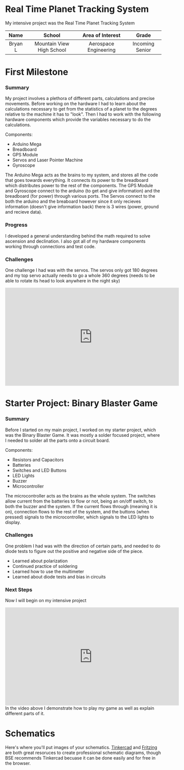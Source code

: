 # Real Time Planet Tracking System

My intensive project was the Real Time Planet Tracking System

| **Name** | **School** | **Area of Interest** | **Grade** |
|:--:|:--:|:--:|:--:|
| Bryan L | Mountain View High School | Aerospace Engineering | Incoming Senior

<!---**Replace the BlueStamp logo below with an image of yourself and your completed project. Follow the guide [here](https://tomcam.github.io/least-github-pages/adding-images-github-pages-site.html) if you need help.**--->

<!---![Headstone Image](logo.svg)--->
  
<!---# Final Milestone
For your final milestone, explain the outcome of your project. Key details to include are:
- What you've accomplished since your previous milestone
- What your biggest challenges and triumphs were at BSE
- A summary of key topics you learned about
- What you hope to learn in the future after everything you've learned at BSE

**Don't forget to replace the text below with the embedding for your milestone video. Go to Youtube, click Share -> Embed, and copy and paste the code to replace what's below.**

<iframe width="560" height="315" src="https://www.youtube.com/embed/F7M7imOVGug" title="YouTube video player" frameborder="0" allow="accelerometer; autoplay; clipboard-write; encrypted-media; gyroscope; picture-in-picture; web-share" allowfullscreen></iframe>--->

<!---# Second Milestone
For your second milestone, explain what you've worked on since your previous milestone. You can highlight:
- Technical details of what you've accomplished and how they contribute to the final goal
- What has been surprising about the project so far
- Previous challenges you faced that you overcame
- What needs to be completed before your final milestone 

**Don't forget to replace the text below with the embedding for your milestone video. Go to Youtube, click Share -> Embed, and copy and paste the code to replace what's below.**

<iframe width="560" height="315" src="https://www.youtube.com/embed/y3VAmNlER5Y" title="YouTube video player" frameborder="0" allow="accelerometer; autoplay; clipboard-write; encrypted-media; gyroscope; picture-in-picture; web-share" allowfullscreen></iframe>--->

# First Milestone
### Summary
My project involves a plethora of different parts, calculations and precise movements. Before working on the hardware I had to learn about the calculations necessary to get from the statistics of a planet to the degrees relative to the machine it has to "look". Then I had to work with the following hardware components which provide the variables necessary to do the calculations. 

Components: 
  - Arduino Mega
  - Breadboard
  - GPS Module
  - Servos and Laser Pointer Machine
  - Gyroscope

The Arduino Mega acts as the brains to my system, and stores all the code that goes towards everything. It connects its power to the breadboard which distributes power to the rest of the components. The GPS Module and Gyroscope connect to the arduino (to get and give information) and the breadboard (for power) through various ports. The Servos connect to the both the arduino and the breaboard however since it only recieves information (doesn't give information back) there is 3 wires (power, ground and recieve data). 

### Progress
I developed a general understanding behind the math required to solve ascension and declination. I also got all of my hardware components working through connections and test code. 

### Challenges
One challenge I had was with the servos. The servos only got 180 degrees and my top servo actually needs to go a whole 360 degrees (needs to be able to rotate its head to look anywhere in the night sky)

<iframe width="560" height="315" src="https://www.youtube.com/embed/CiB3LzFuGAQ" title="YouTube video player" frameborder="0" allow="accelerometer; autoplay; clipboard-write; encrypted-media; gyroscope; picture-in-picture; web-share" allowfullscreen></iframe>

# Starter Project: Binary Blaster Game
### Summary
Before I started on my main project, I worked on my starter project, which was the Binary Blaster Game. It was mostly a solder focused project, where I needed to solder all the parts onto a circuit board. 

Components: 
- Resistors and Capacitors
- Batteries
- Switches and LED Buttons
- LED Lights
- Buzzer
- Microcontroller

The microcontroller acts as the brains as the whole system. The switches allow current from the batteries to flow or not, being an on/off switch, to both the buzzer and the system. If the current flows through (meaning it is on), connection flows to the rest of the system, and the buttons (when pressed) signals to the microcontroller, which signals to the LED lights to display.

### Challenges
One problem I had was with the direction of certain parts, and needed to do diode tests to figure out the positive and negative side of the piece. 

- Learned about polarization
- Continued practice of soldering
- Learned how to use the multimeter
- Learned about diode tests and bias in circuits

### Next Steps
Now I will begin on my intensive project
  
<iframe width="560" height="315" src="https://www.youtube.com/embed/cKlvox5fjQM" title="YouTube video player" frameborder="0" allow="accelerometer; autoplay; clipboard-write; encrypted-media; gyroscope; picture-in-picture; web-share" allowfullscreen></iframe>
In the video above I demonstrate how to play my game as well as explain different parts of it. 

# Schematics 
Here's where you'll put images of your schematics. [Tinkercad](https://www.tinkercad.com/blog/official-guide-to-tinkercad-circuits) and [Fritzing](https://fritzing.org/learning/) are both great resoruces to create professional schematic diagrams, though BSE recommends Tinkercad becuase it can be done easily and for free in the browser. 

<!---# Code
Here's where you'll put your code. The syntax below places it into a block of code. Follow the guide [here]([url](https://www.markdownguide.org/extended-syntax/)) to learn how to customize it to your project needs. 

```c++
void setup() {
  // put your setup code here, to run once:
  Serial.begin(9600);
  Serial.println("Hello World!");
}

void loop() {
  // put your main code here, to run repeatedly:

}
```--->

<!---# Bill of Materials
Here's where you'll list the parts in your project. To add more rows, just copy and paste the example rows below.
Don't forget to place the link of where to buy each component inside the quotation marks in the corresponding row after href =. Follow the guide [here]([url](https://www.markdownguide.org/extended-syntax/)) to learn how to customize this to your project needs. 

| **Part** | **Note** | **Price** | **Link** |
|:--:|:--:|:--:|:--:|
| Item Name | What the item is used for | $Price | <a href="https://www.amazon.com/Arduino-A000066-ARDUINO-UNO-R3/dp/B008GRTSV6/"> Link </a> |
|:--:|:--:|:--:|:--:|
| Item Name | What the item is used for | $Price | <a href="https://www.amazon.com/Arduino-A000066-ARDUINO-UNO-R3/dp/B008GRTSV6/"> Link </a> |
|:--:|:--:|:--:|:--:|
| Item Name | What the item is used for | $Price | <a href="https://www.amazon.com/Arduino-A000066-ARDUINO-UNO-R3/dp/B008GRTSV6/"> Link </a> |
|:--:|:--:|:--:|:--:|
--->
<!---# Other Resources/Examples
One of the best parts about Github is that you can view how other people set up their own work. Here are some past BSE portfolios that are awesome examples. You can view how they set up their portfolio, and you can view their index.md files to understand how they implemented different portfolio components.
- [Example 1](https://trashytuber.github.io/YimingJiaBlueStamp/)
- [Example 2](https://sviatil0.github.io/Sviatoslav_BSE/)
- [Example 3](https://arneshkumar.github.io/arneshbluestamp/)

To watch the BSE tutorial on how to create a portfolio, click here.
--->

